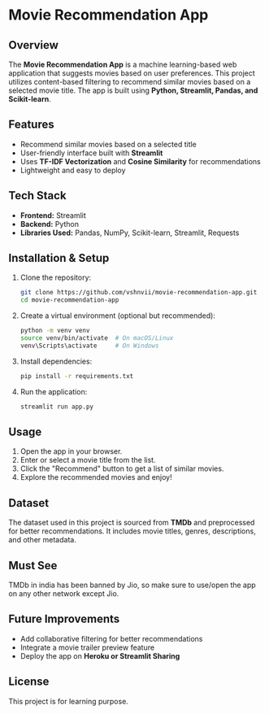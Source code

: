 # Movie Recommendation App

## Overview
The **Movie Recommendation App** is a machine learning-based web application that suggests movies based on user preferences. This project utilizes content-based filtering to recommend similar movies based on a selected movie title. The app is built using **Python, Streamlit, Pandas, and Scikit-learn**.

## Features
- Recommend similar movies based on a selected title
- User-friendly interface built with **Streamlit**
- Uses **TF-IDF Vectorization** and **Cosine Similarity** for recommendations
- Lightweight and easy to deploy

## Tech Stack
- **Frontend:** Streamlit
- **Backend:** Python
- **Libraries Used:** Pandas, NumPy, Scikit-learn, Streamlit, Requests

## Installation & Setup
1. Clone the repository:
   ```sh
   git clone https://github.com/vshnvii/movie-recommendation-app.git
   cd movie-recommendation-app
   ```
2. Create a virtual environment (optional but recommended):
   ```sh
   python -m venv venv
   source venv/bin/activate  # On macOS/Linux
   venv\Scripts\activate     # On Windows
   ```
3. Install dependencies:
   ```sh
   pip install -r requirements.txt
   ```
4. Run the application:
   ```sh
   streamlit run app.py
   ```

## Usage
1. Open the app in your browser.
2. Enter or select a movie title from the list.
3. Click the "Recommend" button to get a list of similar movies.
4. Explore the recommended movies and enjoy!

## Dataset
The dataset used in this project is sourced from **TMDb** and preprocessed for better recommendations. It includes movie titles, genres, descriptions, and other metadata.

## Must See
TMDb in india has been banned by Jio, so make sure to use/open the app on any other network except Jio.

## Future Improvements
- Add collaborative filtering for better recommendations
- Integrate a movie trailer preview feature
- Deploy the app on **Heroku or Streamlit Sharing**

## License
This project is for learning purpose.


